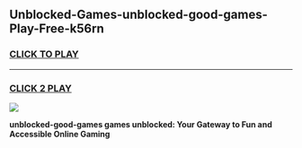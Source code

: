 
## Unblocked-Games-unblocked-good-games-Play-Free-k56rn
<h3>
<a href="https://premium76.site?title=unblocked-good-games&ref=23A">CLICK TO PLAY</a></h3>
<hr>

<h3>
<a href="https://premium76.site?title=unblocked-good-games&ref=23A">CLICK 2 PLAY</a>
  
</h3>

<a href="https://premium76.site?title=unblocked-good-games&ref=23A"><img src="https://clearcache.store/games.png"></a>


**unblocked-good-games games unblocked: Your Gateway to Fun and Accessible Online Gaming**

